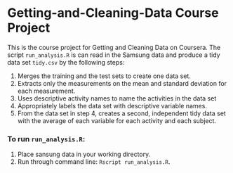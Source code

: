 # Getting-and-Cleaning-Data Course Project  

This is the course project for Getting and Cleaning Data on Coursera. The script `run_analysis.R`
is can read in the Samsung data and produce a tidy data set `tidy.csv` by the following steps:

1. Merges the training and the test sets to create one data set.
2. Extracts only the measurements on the mean and standard deviation for each measurement.   
3. Uses descriptive activity names to name the activities in the data set  
4. Appropriately labels the data set with descriptive variable names.   
5. From the data set in step 4, creates a second, independent tidy data set with the average of each variable for each activity and each subject.  

### To run `run_analysis.R`:

1. Place sansung data in your working directory.
2. Run through command line: `Rscript run_analysis.R`.

